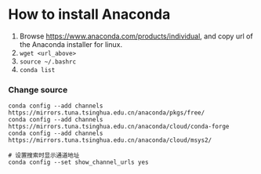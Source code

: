 # How to install Anaconda
1. Browse https://www.anaconda.com/products/individual, and copy url of the Anaconda installer for linux.  
2. ``` wget <url_above> ```  
3. ```source ~/.bashrc ```
4. ``` conda list ```

### Change source

```
conda config --add channels https://mirrors.tuna.tsinghua.edu.cn/anaconda/pkgs/free/
conda config --add channels https://mirrors.tuna.tsinghua.edu.cn/anaconda/cloud/conda-forge 
conda config --add channels https://mirrors.tuna.tsinghua.edu.cn/anaconda/cloud/msys2/

# 设置搜索时显示通道地址
conda config --set show_channel_urls yes
```

